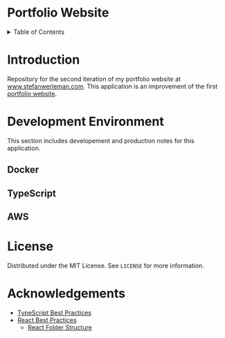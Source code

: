 # Portfolio Website

<details>
    <summary>Table of Contents</summary>
    <ol>
        <li><a href="#introduction">Introduction</a></li>
        <li>
            <a href="#development-environment">Development Environment</a>
                <ol type="a">
                    <li><a href="#docker">Docker</a></li>
                    <li><a href="#typescript">TypeScript</a></li>
                    <li><a href="#aws">AWS</a></li>
                </ol>
        </li>
        <li><a href="#license">License</a></li>
        <li><a href="#acknowledgements">Acknowledgements</a></li>
    </ol>
</details>

# Introduction

Repository for the second iteration of my portfolio website at www.stefanwerleman.com. This application is an improvement of the first [portfolio website](https://github.com/stefanwerleman/portfolio-v1).

# Development Environment

This section includes developement and production notes for this application.

## Docker

## TypeScript

## AWS

# License

Distributed under the MIT License. See `LICENSE` for more information.

# Acknowledgements

-   [TypeScript Best Practices](https://medium.com/@warkiringoda/typescript-best-practices-2021-a58aee199661)
-   [React Best Practices](https://www.freecodecamp.org/news/best-practices-for-react/)
    -   [React Folder Structure](https://www.robinwieruch.de/react-folder-structure/)
